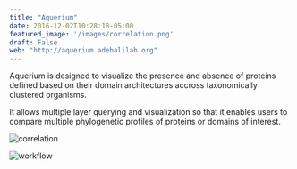 ```yaml
---
title: "Aquerium"
date: 2016-12-02T10:28:18-05:00
featured_image: '/images/correlation.png'
draft: False
web: "http://aquerium.adebalilab.org"
---
```


Aquerium is designed to visualize the presence and absence of proteins defined based on their domain architectures accross taxonomically clustered organisms. 

<!--more-->

It allows multiple layer querying and visualization so that it enables users to compare multiple phylogenetic profiles of proteins or domains of interest.

![correlation](/images/correlation.png)

![workflow](/images/workflow2.png)

